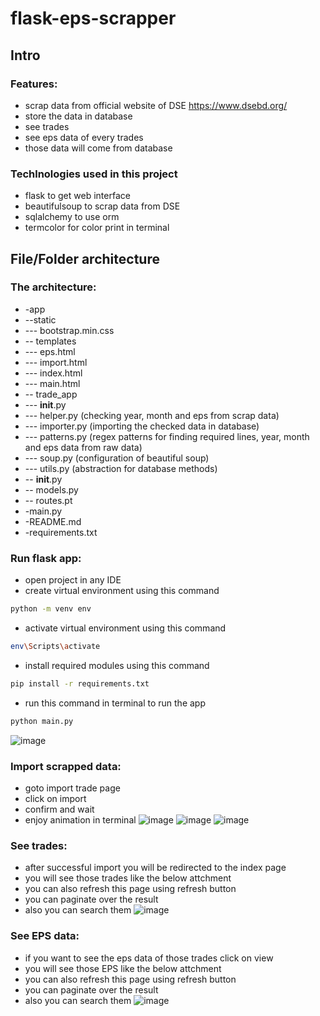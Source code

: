 # flask-eps-scrapper

## Intro

### Features:
- scrap data from official website of DSE https://www.dsebd.org/
- store the data in database
- see trades
- see eps data of every trades
- those data will come from database

### Techlnologies used in this project
- flask to get web interface
- beautifulsoup to scrap data from DSE
- sqlalchemy to use orm
- termcolor for color print in terminal

## File/Folder architecture

### The architecture:
- -app
- --static
- --- bootstrap.min.css
- -- templates
- --- eps.html
- --- import.html
- --- index.html
- --- main.html
- -- trade_app
- --- __init__.py
- --- helper.py (checking year, month and eps from scrap data)
- --- importer.py (importing the checked data in database)
- --- patterns.py (regex patterns for finding required lines, year, month and eps data from raw data)
- --- soup.py (configuration of beautiful soup)
- --- utils.py (abstraction for database methods)
- -- __init__.py
- -- models.py
- -- routes.pt
- -main.py
- -README.md
- -requirements.txt


### Run flask app:
- open project in any IDE
- create virtual environment using this command 
```bash 
python -m venv env
```
- activate virtual environment using this command 
```bash
env\Scripts\activate
```
- install required modules using this command
```bash
pip install -r requirements.txt
```
- run this command in terminal to run the app

```bash
python main.py
```


![image](https://user-images.githubusercontent.com/66543604/210126578-6bafec4e-bf4f-4ac9-886f-f178d5fa6628.png)


### Import scrapped data:
- goto import trade page
- click on import
- confirm and wait
- enjoy animation in terminal
![image](https://user-images.githubusercontent.com/66543604/209893749-4e4e06c5-fa2f-4998-856c-76ee265493b5.png)
![image](https://user-images.githubusercontent.com/66543604/209893812-6a57d06a-47c9-49fe-a629-1b6c69c1beb4.png)
![image](https://user-images.githubusercontent.com/66543604/210126598-96dacb43-678c-49f6-afb9-3ba863798737.png)


### See trades:
- after successful import you will be redirected to the index page
- you will see those trades like the below attchment
- you can also refresh this page using refresh button
- you can paginate over the result
- also you can search them
![image](https://user-images.githubusercontent.com/66543604/209893766-96f8c485-be9c-43e2-9e79-d73b18b031ac.png)


### See EPS data:
- if you want to see the eps data of those trades click on view
- you will see those EPS like the below attchment
- you can also refresh this page using refresh button
- you can paginate over the result
- also you can search them
![image](https://user-images.githubusercontent.com/66543604/209893780-02d51c0d-ce8f-4930-a125-ebaceeabdd52.png)
